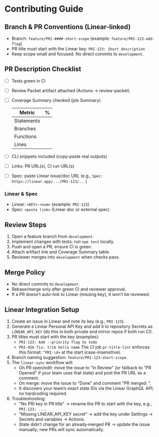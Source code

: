 # Contributing Guide

## Branch & PR Conventions (Linear-linked)
- Branch: `feature/PRI-####-short-scope` (example: `feature/PRI-123-add-flag`)
- PR title must start with the Linear key: `PRI-123: Short description`
- Keep scope small and focused. No direct commits to `development`.

## PR Description Checklist
- [ ] Tests green in CI
- [ ] Review Packet artifact attached (Actions → review-packet)
- [ ] Coverage Summary checked (job Summary)
  
  | Metric | % |
  |---|---:|
  | Statements | <paste> |
  | Branches   | <paste> |
  | Functions  | <paste> |
  | Lines      | <paste> |
- [ ] CLI snippets included (copy-paste real outputs)
- [ ] Links: PR URL(s), CI run URL(s)
- [ ] Spec: paste Linear issue/doc URL (e.g., `Spec: https://linear.app/.../PRI-123/...`)

### Linear & Spec
- Linear: `<KEY>-<num>` (example: `PRI-123`)
- Spec: `<paste link>` (Linear doc or external spec)

## Review Steps
1. Open a feature branch from `development`.
2. Implement changes with tests; run `npm test` locally.
3. Push and open a PR; ensure CI is green.
4. Attach artifact link and Coverage Summary table.
5. Reviewer merges into `development` when checks pass.

## Merge Policy
- No direct commits to `development`.
- Rebase/merge only after green CI and reviewer approval.
- If a PR doesn’t auto-link to Linear (missing key), it won’t be reviewed.

## Linear Integration Setup
1. Create an issue in Linear and note its key (e.g., `PRI-123`).
2. Generate a Linear Personal API Key and add it to repository Secrets as `LINEAR_API_KEY` (do this in both private and mirror repos if both run CI).
3. PR titles must start with the key (examples):
   - `PRI-123: Add --priority flag to todo`
   - `PRI-456 fix: trim hello name`
   The CI job `pr-title-lint` enforces this format: `^PRI-\d+` at the start (case-insensitive).
4. Branch naming suggestion: `feature/PRI-123-short-scope`.
5. The `linear-sync` workflow will:
   - On PR open/edit: move the issue to "In Review" (or fallback to "PR Opened" if your team uses that state) and post the PR URL as a comment.
   - On merge: move the issue to "Done" and comment "PR merged: <url>".
   - It discovers your team’s exact state IDs via the Linear GraphQL API; no hardcoding required.
6. Troubleshooting:
   - "No PRI key in PR title" → rename the PR to start with the key, e.g., `PRI-123: ...`.
   - "Missing LINEAR_API_KEY secret" → add the key under Settings → Secrets and variables → Actions.
   - State didn’t change for an already‑merged PR → update the issue manually; new PRs will sync automatically.
